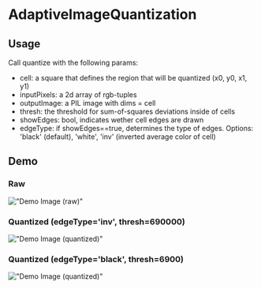 # AdaptiveImageQuantization

## Usage

Call quantize with the following params:

- cell: a square that defines the region that will be quantized (x0, y0, x1, y1) 
- inputPixels: a 2d array of rgb-tuples
- outputImage: a PIL image with dims = cell
- thresh: the threshold for sum-of-squares deviations inside of cells
- showEdges: bool, indicates wether cell edges are drawn
- edgeType: if showEdges==true, determines the type of edges. Options: 'black' (default), 'white', 'inv' (inverted average color of cell)

## Demo

### Raw

!["Demo Image (raw)"](https://github.com/wunderwald/AdaptiveImageQuantization/blob/master/inputDemo.jpg)

### Quantized (edgeType='inv', thresh=690000)

!["Demo Image (quantized)"](https://github.com/wunderwald/AdaptiveImageQuantization/blob/master/demoOut/out_690000_inv.jpg)


### Quantized (edgeType='black', thresh=6900)

!["Demo Image (quantized)"](https://github.com/wunderwald/AdaptiveImageQuantization/blob/master/demoOut/out_6900_black.jpg)
